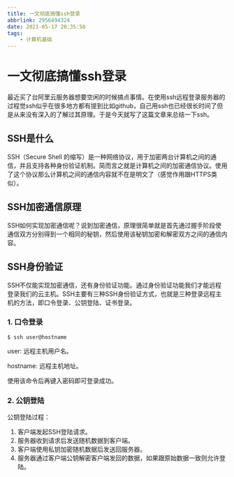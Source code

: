 ```yaml
---
title: 一文彻底搞懂ssh登录
abbrlink: 2956494324
date: 2021-05-17 20:35:50
tags: 
    - 计算机基础
---
```

# 一文彻底搞懂ssh登录

最近买了台阿里云服务器想要空闲的时候搞点事情。在使用ssh远程登录服务器的过程觉ssh似乎在很多地方都有提到比如github，自己用ssh也已经很长时间了但是从来没有深入的了解过其原理。于是今天就写了这篇文章来总结一下ssh。

## SSH是什么

SSH（Secure Shell 的缩写）是一种网络协议，用于加密两台计算机之间的通信，并且支持各种身份验证机制。简而言之就是计算机之间的加密通信协议。使用了这个协议那么计算机之间的通信内容就不在是明文了（感觉作用跟HTTPS类似）。

## SSH加密通信原理

SSH如何实现加密通信呢？说到加密通信，原理很简单就是首先通过握手阶段使通信双方分别得到一个相同的秘钥，然后使用该秘钥加密和解密双方之间的通信内容。

## SSH身份验证

SSH不仅能实现加密通信，还有身份验证功能。通过身份验证功能我们才能远程登录我们的云主机。SSH主要有三种SSH身份验证方式，也就是三种登录远程主机的方法，即口令登录、公钥登陆、证书登录。

### 1. 口令登录

```shell
$ ssh user@hostname
```

user: 远程主机用户名。

hostname: 远程主机地址。

使用该命令后再键入密码即可登录成功。

### 2. 公钥登陆

公钥登陆过程：

1. 客户端发起SSH登陆请求。
2. 服务器收到请求后发送随机数据到客户端。
3. 客户端使用私钥加密随机数据后发送回服务器。
4. 服务器通过客户端公钥解密客户端发回的数据，如果跟原始数据一致则允许登陆。